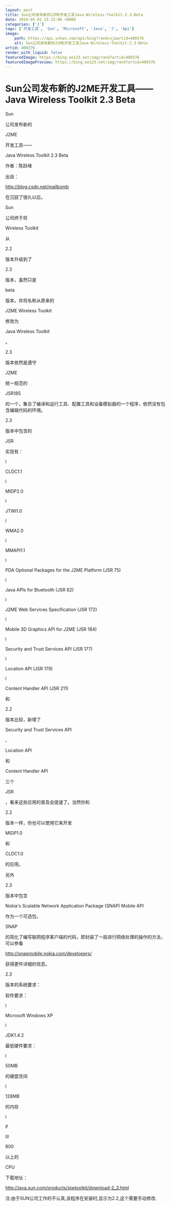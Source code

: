 ```yaml
---
layout: post
title: Sun公司发布新的J2ME开发工具Java-Wireless-Toolkit-2.3-Beta
date: 2019-05-01 15:15:06 +0800
categories: ['J']
tags: ['开发工具', 'Sun', 'Microsoft', 'Java', 'J', 'Api']
image:
    path: https://api.vvhan.com/api/bing?rand=sj&artid=400376
    alt: Sun公司发布新的J2ME开发工具Java-Wireless-Toolkit-2.3-Beta
artid: 400376
render_with_liquid: false
featuredImage: https://bing.ee123.net/img/rand?artid=400376
featuredImagePreview: https://bing.ee123.net/img/rand?artid=400376
---
```


# Sun公司发布新的J2ME开发工具——Java Wireless Toolkit 2.3 Beta

Sun

公司发布新的


J2ME

开发工具——


Java Wireless Toolkit 2.3 Beta

作者：陈跃峰

出自：

<http://blog.csdn.net/mailbomb>

在沉寂了很久以后，


Sun

公司终于将


Wireless Toolkit

从


2.2

版本升级到了


2.3

版本，虽然只是


beta

版本。并将名称从原来的


J2ME Wireless Toolkit

修改为


Java Wireless Toolkit

。

2.3

版本依然是遵守


J2ME

统一规范的


JSR185

的一个，集合了编译和运行工具、配置工具和设备模拟器的一个程序，依然没有包含编辑代码的环境。

2.3

版本中包含的


JSR

实现有：

l



CLDC1.1

l



MIDP2.0

l



JTWI1.0

l



WMA2.0

l



MMAPI1.1

l



PDA Optional Packages for the J2ME Platform (JSR 75)

l




Java APIs for Bluetooth (JSR 82)

l




J2ME Web Services Specification (JSR 172)

l




Mobile 3D Graphics API for J2ME (JSR 184)

l




Security and Trust Services API (JSR 177)

l




Location API (JSR 179)

l



Content Handler API (JSR 211)

和


2.2

版本比较，新增了


Security and Trust Services API

、


Location API

和


Content Handler API

三个


JSR

，看来这些应用的普及会提速了。当然你和


2.2

版本一样，你也可以使用它来开发


MIDP1.0

和


CLDC1.0

的应用。

另外


2.3

版本中包含


Nokia's Scalable Network Application Package (SNAP) Mobile API

作为一个可选包，


SNAP

的简化了编写联网程序客户端的代码，即封装了一般进行网络处理的操作的方法，可以参看

<http://snapmobile.nokia.com/developers/>

获得更件详细的信息。

2.3

版本的系统要求：

软件要求：

l



Microsoft Windows XP

l



JDK1.4.2

最低硬件要求：

l




50MB

的硬盘空间

l




128MB

的内存

l




P


III

800

以上的


CPU

下载地址：

<http://java.sun.com/products/sjwtoolkit/download-2_3.html>

注:由于SUN公司工作的不认真,该程序在安装时,显示为2.2,这个需要手动修改.